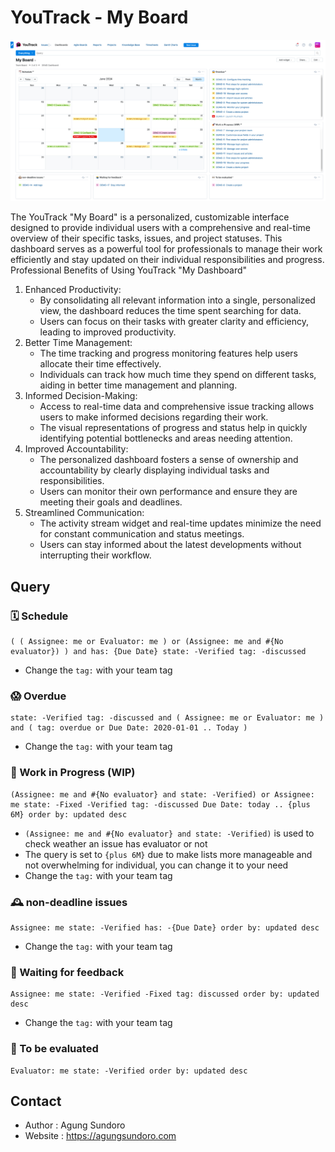 # YouTrack - My Board

![](My%20Board.jpg)

The YouTrack "My Board" is a personalized, customizable interface designed to provide individual users with a comprehensive and real-time overview of their specific tasks, issues, and project statuses. This dashboard serves as a powerful tool for professionals to manage their work efficiently and stay updated on their individual responsibilities and progress.
Professional Benefits of Using YouTrack "My Dashboard"
1. Enhanced Productivity:
   - By consolidating all relevant information into a single, personalized view, the dashboard reduces the time spent searching for data.
   - Users can focus on their tasks with greater clarity and efficiency, leading to improved productivity.
2. Better Time Management:
   - The time tracking and progress monitoring features help users allocate their time effectively.
   - Individuals can track how much time they spend on different tasks, aiding in better time management and planning.
3. Informed Decision-Making:
   - Access to real-time data and comprehensive issue tracking allows users to make informed decisions regarding their work.
   - The visual representations of progress and status help in quickly identifying potential bottlenecks and areas needing attention.
4. Improved Accountability:
   - The personalized dashboard fosters a sense of ownership and accountability by clearly displaying individual tasks and responsibilities.
   - Users can monitor their own performance and ensure they are meeting their goals and deadlines.
5. Streamlined Communication:
   - The activity stream widget and real-time updates minimize the need for constant communication and status meetings.
   - Users can stay informed about the latest developments without interrupting their workflow.

## Query

### 🗓️ Schedule
```text
( ( Assignee: me or Evaluator: me ) or (Assignee: me and #{No evaluator}) ) and has: {Due Date} state: -Verified tag: -discussed
```
- Change the `tag:` with your team tag

### 😱 Overdue
```text
state: -Verified tag: -discussed and ( Assignee: me or Evaluator: me ) and ( tag: overdue or Due Date: 2020-01-01 .. Today )
```
- Change the `tag:` with your team tag

### 🚀 Work in Progress (WIP)
```text
(Assignee: me and #{No evaluator} and state: -Verified) or Assignee: me state: -Fixed -Verified tag: -discussed Due Date: today .. {plus 6M} order by: updated desc
```
- `(Assignee: me and #{No evaluator} and state: -Verified)` is used to check weather an issue has evaluator or not
- The query is set to `{plus 6M}` due to make lists more manageable and not overwhelming for individual, you can change it to your need  
- Change the `tag:` with your team tag

### 🕰️ non-deadline issues
```text
Assignee: me state: -Verified has: -{Due Date} order by: updated desc 
```
- Change the `tag:` with your team tag

### 🤷‍️ Waiting for feedback
```text
Assignee: me state: -Verified -Fixed tag: discussed order by: updated desc  
```
- Change the `tag:` with your team tag

### 👀 To be evaluated
```text
Evaluator: me state: -Verified order by: updated desc  
```

## Contact
- Author : Agung Sundoro
- Website : https://agungsundoro.com